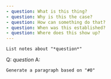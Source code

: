```yaml
---
- question: What is this thing?
- question: Why is this the case?
- question: How can something do that?
- question: When was this established?
- question: Where does this show up?
---
```


```dual
List notes about "*question*"
```

Q: *question*
A: 

```dual
Generate a paragraph based on "#0"
```